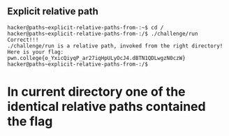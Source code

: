 ## Explicit relative path
    hacker@paths~explicit-relative-paths-from-:~$ cd /
    hacker@paths~explicit-relative-paths-from-:/$ ./challenge/run
    Correct!!!
    ./challenge/run is a relative path, invoked from the right directory!
    Here is your flag:
    pwn.college{o_YxicQiyqP_ar27iqHpULyOcJ4.dBTN1QDLwgzN0czW}
    hacker@paths~explicit-relative-paths-from-:/$ 

# In current directory one of the identical relative paths contained the flag 
